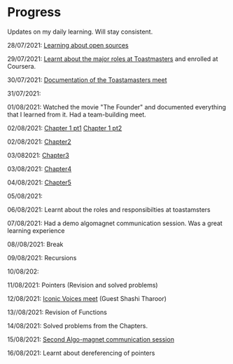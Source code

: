 # Progress
Updates on my daily learning.
Will stay consistent.

28/07/2021: [Learning about open sources](https://github.com/Anjura/OpenSources)

29/07/2021: [Learnt about the major roles at Toastmasters](https://franticallyspeaking.com/toastmasters-executive-committee-roles-and-responsibilities/) and enrolled at Coursera.

30/07/2021: [Documentation of the Toastamasters meet](https://github.com/Anjura/ToastmastersMeet)

31/07/2021:

01/08/2021: Watched the movie "The Founder" and documented everything that I learned from it. Had a team-building meet. 

02/08/2021: [Chapter 1 pt1](https://github.com/cleanhand/phase-1-Anjura/blob/main/Let%20Us%20C/Chapter1pt1.md) 
              [Chapter 1 pt2](https://github.com/cleanhand/phase-1-Anjura/blob/main/Let%20Us%20C/Chapter1pt2.md)   
            
02/08/2021: [Chapter2](https://github.com/cleanhand/phase-1-Anjura/blob/main/Let%20Us%20C/Chapter2.md)

03/082021:  [Chapter3](https://github.com/cleanhand/phase-1-Anjura/blob/main/Let%20Us%20C/Chapter3.md)

03/08/2021: [Chapter4](https://github.com/cleanhand/phase-1-Anjura/blob/main/Let%20Us%20C/Chapter4.md)

04/08/2021: [Chapter5](https://github.com/cleanhand/phase-1-Anjura/blob/main/Let%20Us%20C/Chapter5.md)

05/08/2021: 

06/08/2021: Learnt about the roles and responsibilties at toastamsters

07/08/2021: Had a demo algomagnet communication session. Was a great learning experience

08//08/2021: Break

09/08/2021: Recursions

10/08/202: 

11/08/2021: Pointers (Revision and solved problems)

12/08/2021: [Iconic Voices meet](https://github.com/cleanhand/phase-1-Anjura/blob/main/Iconic%20voices%20meet.md) (Guest Shashi Tharoor)

13//08/2021: Revision of Functions

14/08/2021: Solved problems from the Chapters.

15/08/2021: [Second Algo-magnet communication session](https://github.com/cleanhand/phase-1-Anjura/blob/main/Second%20AlgoMagnet%20Communication%20session.md)

16/08/2021: Learnt about dereferencing of pointers


